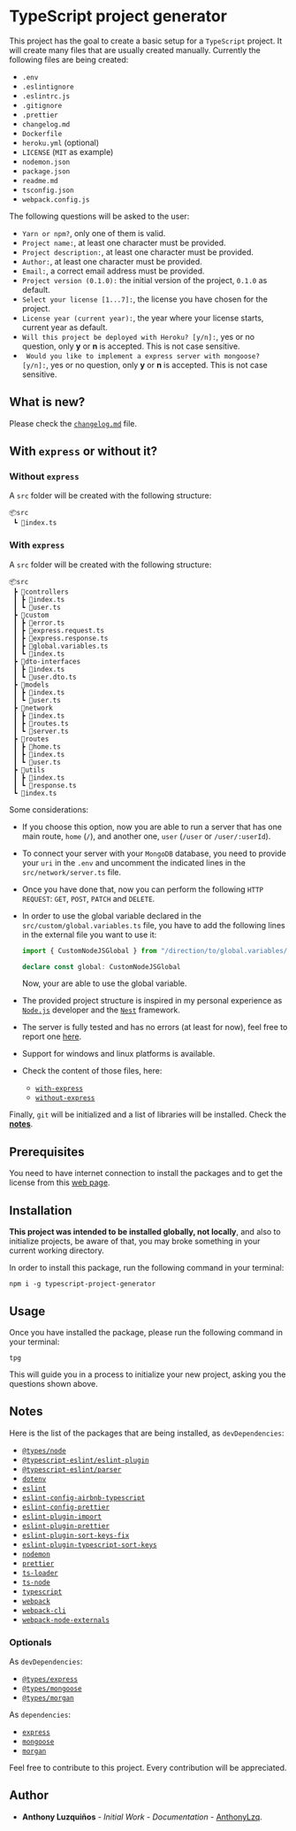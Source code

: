 # TypeScript project generator

This project has the goal to create a basic setup for a `TypeScript` project. It will create many files that are usually created manually. Currently the following files are being created:

- `.env`
- `.eslintignore`
- `.eslintrc.js`
- `.gitignore`
- `.prettier`
- `changelog.md`
- `Dockerfile`
- `heroku.yml` (optional)
- `LICENSE` (`MIT` as example)
- `nodemon.json`
- `package.json`
- `readme.md`
- `tsconfig.json`
- `webpack.config.js`

The following questions will be asked to the user:

- `Yarn or npm?`, only one of them is valid.
- `Project name:`, at least one character must be provided.
- `Project description:`, at least one character must be provided.
- `Author:`, at least one character must be provided.
- `Email:`, a correct email address must be provided.
- `Project version (0.1.0):` the initial version of the project, `0.1.0` as default.
- `Select your license [1...7]:`, the license you have chosen for the project.
- `License year (current year):`, the year where your license starts, current year as default.
- `Will this project be deployed with Heroku? [y/n]:`, yes or no question, only **y** or **n** is accepted. This is not case sensitive.
- ` Would you like to implement a express server with mongoose? [y/n]:`, yes or no question, only **y** or **n** is accepted. This is not case sensitive.

## What is new?

Please check the [`changelog.md`](https://github.com/AnthonyLzq/typescript-project-generator/blob/master/changelog.md) file.

## With `express` or without it?

### Without `express`

A `src` folder will be created with the following structure:

```
📦src
 ┗ 📜index.ts
```

### With `express`

A `src` folder will be created with the following structure:

```
📦src
 ┣ 📂controllers
 ┃ ┣ 📜index.ts
 ┃ ┗ 📜user.ts
 ┣ 📂custom
 ┃ ┣ 📜error.ts
 ┃ ┣ 📜express.request.ts
 ┃ ┣ 📜express.response.ts
 ┃ ┣ 📜global.variables.ts
 ┃ ┗ 📜index.ts
 ┣ 📂dto-interfaces
 ┃ ┣ 📜index.ts
 ┃ ┗ 📜user.dto.ts
 ┣ 📂models
 ┃ ┣ 📜index.ts
 ┃ ┗ 📜user.ts
 ┣ 📂network
 ┃ ┣ 📜index.ts
 ┃ ┣ 📜routes.ts
 ┃ ┗ 📜server.ts
 ┣ 📂routes
 ┃ ┣ 📜home.ts
 ┃ ┣ 📜index.ts
 ┃ ┗ 📜user.ts
 ┣ 📂utils
 ┃ ┣ 📜index.ts
 ┃ ┗ 📜response.ts
 ┗ 📜index.ts
```

Some considerations:

- If you choose this option, now you are able to run a server that has one main route, `home` (`/`), and another one, `user` (`/user` or `/user/:userId`).
- To connect your server with your `MongoDB` database, you need to provide your `uri` in the `.env` and uncomment the indicated lines in the `src/network/server.ts` file.
- Once you have done that, now you can perform the following `HTTP REQUEST`: `GET`, `POST`, `PATCH` and `DELETE`.
- In order to use the global variable declared in the `src/custom/global.variables.ts` file, you have to add the following lines in the external file you want to use it:
  ```typescript
  import { CustomNodeJSGlobal } from "/direction/to/global.variables/file"

  declare const global: CustomNodeJSGlobal
  ```
  Now, your are able to use the global variable.
- The provided project structure is inspired in my personal experience as [`Node.js`](https://nodejs.org/en/) developer and the [`Nest`](https://nestjs.com/) framework.
- The server is fully tested and has no errors (at least for now), feel free to report one [here](https://github.com/AnthonyLzq/typescript-project-generator/issues).
- Support for windows and linux platforms is available.
- Check the content of those files, here:

  - [`with-express`](https://github.com/AnthonyLzq/typescript-project-generator/tree/master/lib/templates/with-express)
  - [`without-express`](https://github.com/AnthonyLzq/typescript-project-generator/tree/master/lib/templates/without-express)

Finally, `git` will be initialized and a list of libraries will be installed. Check the [**notes**](#notes).

## Prerequisites

You need to have internet connection to install the packages and to get the license from this [web page](https://choosealicense.com/licenses/).

## Installation

**This project was intended to be installed globally, not locally**, and also to initialize projects, be aware of that, you may broke something in your current working directory.

In order to install this package, run the following command in your terminal:

```console
npm i -g typescript-project-generator
```

## Usage

Once you have installed the package, please run the following command in your terminal:

```console
tpg
```

This will guide you in a process to initialize your new project, asking you the questions shown above.

## <a name="notes"></a>Notes

Here is the list of the packages that are being installed, as `devDependencies`:

- [`@types/node`](https://www.npmjs.com/package/@types/node)
- [`@typescript-eslint/eslint-plugin`](https://www.npmjs.com/package/@typescript-eslint/eslint-plugin)
- [`@typescript-eslint/parser`](https://www.npmjs.com/package/@typescript-eslint/parser)
- [`dotenv`](https://www.npmjs.com/package/dotenv)
- [`eslint`](https://www.npmjs.com/package/eslint)
- [`eslint-config-airbnb-typescript`](https://www.npmjs.com/package/eslint-config-airbnb-typescript)
- [`eslint-config-prettier`](https://www.npmjs.com/package/eslint-config-prettier)
- [`eslint-plugin-import`](https://www.npmjs.com/package/eslint-plugin-import)
- [`eslint-plugin-prettier`](https://www.npmjs.com/package/eslint-plugin-prettier)
- [`eslint-plugin-sort-keys-fix`](https://www.npmjs.com/package/eslint-plugin-sort-keys-fix)
- [`eslint-plugin-typescript-sort-keys`](https://www.npmjs.com/package/eslint-plugin-typescript-sort-keys)
- [`nodemon`](https://www.npmjs.com/package/nodemon)
- [`prettier`](https://www.npmjs.com/package/prettier)
- [`ts-loader`](https://www.npmjs.com/package/ts-loader)
- [`ts-node`](https://www.npmjs.com/package/ts-node)
- [`typescript`](https://www.npmjs.com/package/typescript)
- [`webpack`](https://www.npmjs.com/package/webpack)
- [`webpack-cli`](https://www.npmjs.com/package/webpack-cli)
- [`webpack-node-externals`](https://www.npmjs.com/package/webpack-node-externals)

### Optionals

As `devDependencies`:

- [`@types/express`](https://github.com/AnthonyLzq/typescript-project-generator/issues)
- [`@types/mongoose`](https://www.npmjs.com/package/@types/mongoose)
- [`@types/morgan`](https://www.npmjs.com/package/@types/morgan)

As `dependencies`:

- [`express`](https://expressjs.com/)
- [`mongoose`](https://mongoosejs.com/)
- [`morgan`](https://www.npmjs.com/package/morgan)

Feel free to contribute to this project. Every contribution will be appreciated.

## Author

- **Anthony Luzquiños** - _Initial Work_ - _Documentation_ - [AnthonyLzq](https://github.com/AnthonyLzq).
